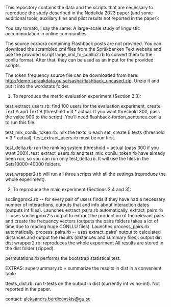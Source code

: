 This repository contains the data and the scripts that are necessary to reproduce the study described in the Nodalida 2023 paper (and some additional tools, auxiliary files and pilot results not reported in the paper):

You say tomato, I say the same: A large-scale study of linguistic accommodation in online communities

The source corpora containing Flashback posts are not provided. You can download the scrambled xml files from the Språkbanken Text website and use the provided script large_xml_to_conllu2.rb to convert them to the conllu format. After that, they can be used as an input for the provided scripts.

The token frequency source file can be downloaded from here: http://demo.spraakdata.gu.se/sasha/flashback_uncased.zip. Unzip it and put it into the wordstats folder.

1. To reproduce the metric evaluation experiment (Section 2.3):

test_extract_users.rb: find 100 users for the evaluation experiment, create Text A and Text B (threshold = 3 * actual. If you want threshold 300, pass the value 900 to the script). You'll need flashback-fordon_sentence.conllu to run this file. 

test_mix_conllu_token.rb: mix the texts in each set, create 6 texts (threshold = 3 * actual). test_extract_users.rb must be run first.

test_delta.rb: run the ranking system (threshold = actual (pass 300 if you want 300)).
test_extract_users.rb and test_mix_conllu_token.rb have already been run, so you can run only test_delta.rb. It will use the files in the Sets10000-40000 folders.

test_wrapper2.rb will run all three scripts with all the settings (reproduce the whole experiment).

2. To reproduce the main experiment (Sections 2.4 and 3):

soclingprox2.rb -- for every pair of users finds if they have had a necessary number of interactions, outputs that and info about interaction dates (outputs int files). Launches extract_pairs.rb automatically.
extract_pairs.rb -- uses soclingprox2's output to extract the production of the relevant pairs and create the frequency vectors (outputs the pairs folders takes a lot of time due to reading huge CONLLU files). Launches process_pairs.rb automatically.
process_pairs.rb -- uses extract_pairs' output to calculated distances and output the results (distances and summary files).
output dir: dist
wrapper2.rb: reproduces the whole experiment
All results are stored in the dist folder (zipped).

permutations.rb performs the bootstrap statistical test.

EXTRAS:
supersummary.rb = summarize the results in dist in a convenient table

ttests_dist.rb: run t-tests on the output in dist (currently int vs no-int). Not reported in the paper.

contact: aleksandrs.berdicevskis@gu.se
